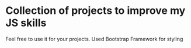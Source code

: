 ﻿# Collection of projects to improve my JS skills

Feel free to use it for your projects. 
Used Bootstrap Framework for styling



